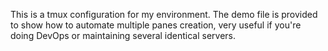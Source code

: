 This is a tmux configuration for my environment. The demo file is provided to
show how to automate multiple panes creation, very useful if you're doing
DevOps or maintaining several identical servers.
